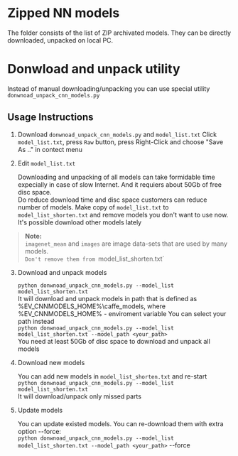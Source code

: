 
Zipped NN models
================

The folder consists of the list of ZIP archivated models. They can be
directly downloaded, unpacked on local PC.

Donwload and unpack utility
===========================
Instead of manual downloading/unpacking you can use special utility  
`donwnoad_unpack_cnn_models.py`

## Usage Instructions
1. Download `donwnoad_unpack_cnn_models.py` and `model_list.txt`
   Click `model_list.txt`, press `Raw` button, press Right-Click and choose "Save As .." in contect menu  
   
2. Edit `model_list.txt`

   Downloading and unpacking of all models can take formidable time expecially in case of slow Internet. And it requiers about 50Gb of free disc space.  
   Do reduce download time and disc space customers can reduce number of models. 
   Make copy of `model_list.txt` to `model_list_shorten.txt` and remove models you don't want to use now.
   It's possible download other models lately  
> **Note:**  
> `imagenet_mean` and `images` are image data-sets that are used by many models.  
> `Don't remove them from `model_list_shorten.txt`  

3. Download and unpack models

   `python donwnoad_unpack_cnn_models.py --model_list
   model_list_shorten.txt`  
   It will download and unpack models in path that is defined as
   %EV_CNNMODELS_HOME%\caffe_models, where %EV_CNNMODELS_HOME% -
   enviroment variable
   You can select your path instead  
   `python donwnoad_unpack_cnn_models.py --model_list
   model_list_shorten.txt --model_path <your_path>`  
   You need at least 50Gb of disc space to download and unpack all models

4. Download new models

   You can add new models in `model_list_shorten.txt` and re-start  
   `python donwnoad_unpack_cnn_models.py --model_list
   model_list_shorten.txt`  
   It will download/unpack only missed parts

5. Update models

   You can update existed models. You can re-download them with extra option --force:  
   `python donwnoad_unpack_cnn_models.py --model_list
   model_list_shorten.txt --model_path <your_path>` --force  

